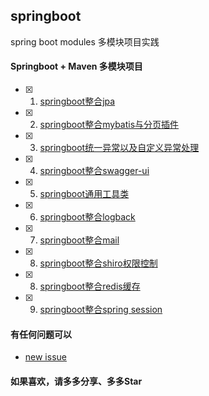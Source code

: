 ## springboot
 spring boot modules  多模块项目实践

#### Springboot + Maven 多模块项目


- [x] 1. [springboot整合jpa](https://github.com/isliqian/spring-boot-modules/tree/master/dao-jpa)
- [x] 2. [springboot整合mybatis与分页插件](https://github.com/isliqian/spring-boot-modules/tree/master/dao-mybatis)
- [x] 3. [springboot统一异常以及自定义异常处理](https://github.com/isliqian/spring-boot-modules/tree/master/exception)
- [x] 4. [springboot整合swagger-ui](https://github.com/isliqian/spring-boot-modules/tree/master/swagger-ui)
- [x] 5. [springboot通用工具类](https://github.com/isliqian/spring-boot-modules/tree/master/utils)
- [x] 6. [springboot整合logback](https://github.com/isliqian/spring-boot-modules/tree/master/logback)
- [x] 7. [springboot整合mail](https://github.com/isliqian/spring-boot-modules/tree/master/mail)
- [x] 8. [springboot整合shiro权限控制](https://github.com/isliqian/spring-boot-modules/tree/master/shiro)
- [x] 8. [springboot整合redis缓存](https://github.com/isliqian/spring-boot-modules/tree/master/redis)
- [x] 9. [springboot整合spring session](https://github.com/isliqian/spring-boot-modules/tree/master/redis)
#### 有任何问题可以
- [new issue](https://github.com/isliqian/spring-boot-modules/issues)
#### 如果喜欢，请多多分享、多多Star 